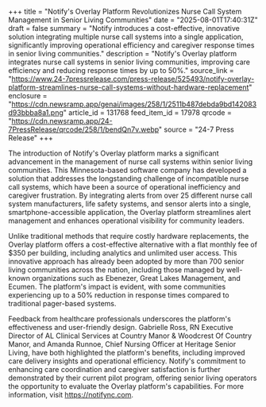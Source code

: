 +++
title = "Notify's Overlay Platform Revolutionizes Nurse Call System Management in Senior Living Communities"
date = "2025-08-01T17:40:31Z"
draft = false
summary = "Notify introduces a cost-effective, innovative solution integrating multiple nurse call systems into a single application, significantly improving operational efficiency and caregiver response times in senior living communities."
description = "Notify's Overlay platform integrates nurse call systems in senior living communities, improving care efficiency and reducing response times by up to 50%."
source_link = "https://www.24-7pressrelease.com/press-release/525493/notify-overlay-platform-streamlines-nurse-call-systems-without-hardware-replacement"
enclosure = "https://cdn.newsramp.app/genai/images/258/1/2511b487debda9bd142083d93bbba8a1.png"
article_id = 131768
feed_item_id = 17978
qrcode = "https://cdn.newsramp.app/24-7PressRelease/qrcode/258/1/bendQn7v.webp"
source = "24-7 Press Release"
+++

<p>The introduction of Notify's Overlay platform marks a significant advancement in the management of nurse call systems within senior living communities. This Minnesota-based software company has developed a solution that addresses the longstanding challenge of incompatible nurse call systems, which have been a source of operational inefficiency and caregiver frustration. By integrating alerts from over 25 different nurse call system manufacturers, life safety systems, and sensor alerts into a single, smartphone-accessible application, the Overlay platform streamlines alert management and enhances operational visibility for community leaders.</p><p>Unlike traditional methods that require costly hardware replacements, the Overlay platform offers a cost-effective alternative with a flat monthly fee of $350 per building, including analytics and unlimited user access. This innovative approach has already been adopted by more than 700 senior living communities across the nation, including those managed by well-known organizations such as Ebenezer, Great Lakes Management, and Ecumen. The platform's impact is evident, with some communities experiencing up to a 50% reduction in response times compared to traditional pager-based systems.</p><p>Feedback from healthcare professionals underscores the platform's effectiveness and user-friendly design. Gabrielle Ross, RN Executive Director of AL Clinical Services at Country Manor & Woodcrest Of Country Manor, and Amanda Runnoe, Chief Nursing Officer at Heritage Senior Living, have both highlighted the platform's benefits, including improved care delivery insights and operational efficiency. Notify's commitment to enhancing care coordination and caregiver satisfaction is further demonstrated by their current pilot program, offering senior living operators the opportunity to evaluate the Overlay platform's capabilities. For more information, visit <a href='https://notifync.com' rel='nofollow' target='_blank'>https://notifync.com</a>.</p>